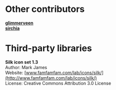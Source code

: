 # Other contributors

**[glimmerveen](https://github.com/glimmerveen)**  
**[sirchia](https://github.com/sirchia)**

# Third-party libraries

**Silk icon set 1.3**  
Author: Mark James  
Website: [www.famfamfam.com/lab/icons/silk/](http://www.famfamfam.com/lab/icons/silk/)  
License: Creative Commons Attribution 3.0 License
